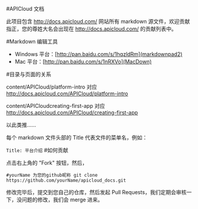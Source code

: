 #APICloud 文档

此项目包含 http://docs.apicloud.com/ 网站所有 markdown 源文件，欢迎贡献指正，您的尊姓大名会出现在 http://docs.apicloud.com/ 的贡献列表中。

#Markdown 编辑工具

* Windows 平台：[http://pan.baidu.com/s/1hqzldRm](markdownpad2)
* Mac 平台：[http://pan.baidu.com/s/1nRXVo](MacDown)

#目录与页面的关系
 
content/APICloud/platform-intro 对应 http://docs.apicloud.com/APICloud/platform-intro

content/APICloudcreating-first-app  对应  http://docs.apicloud.com/APICloud/creating-first-app

以此类推......

每个 markdown 文件头部的 Title 代表文件的菜单名，例如：

`
Title: 平台介绍
`
#如何贡献

点击右上角的 "Fork" 按钮，然后，

`
#yourName 为您的github昵称
git clone https://github.com/yourName/apicloud_docs.git
`

修改完毕后，提交到您自己的仓库，然后发起 Pull Requests，我们定期会审核一下，没问题的修改，我们会 merge 进来。
